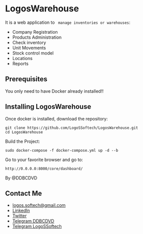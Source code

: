 # LogosWarehouse

It is a web application to ` manage inventories or warehouses`:


* Company Registration
* Products Administration
* Check inventory
* Unit Movements
* Stock control model
* Locations
* Reports

## Prerequisites

You only need to have Docker already installed!!


## Installing LogosWarehouse

Once docker is installed, download the repository:

```
git clone https://github.com/LogoSSoftech/LogosWarehouse.git
cd LogosWarehouse
```


Build the Project:
```
sudo docker-compose -f docker-compose.yml up -d --b
```

Go to your favorite browser and go to:


```
http://0.0.0.0:8000/core/dashboard/
```

By @DDBCDVD

## Contact Me

* [logos.softech@gmail.com](mailto:logos.softech@gmail.com?)
* [LinkedIn](https://linkedin.com/in/DDBCDVD)
* [Twitter](https://twitter.com/DDBCDVD)
* [Telegram DDBCDVD](https://t.me/DDBCDVD)
* [Telegram LogoSSoftech](https://t.me/LogoSSoftech)
